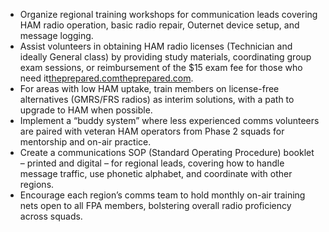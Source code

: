 - Organize regional training workshops for communication leads covering HAM radio operation, basic radio repair, Outernet device setup, and message logging.  
- Assist volunteers in obtaining HAM radio licenses (Technician and ideally General class) by providing study materials, coordinating group exam sessions, or reimbursement of the $15 exam fee for those who need it[theprepared.com](https://theprepared.com/survival-skills/guides/beginners-guide-amateur-ham-radio-preppers/#:~:text=depend%20on%20the%20electrical%20and,data%20grid)[theprepared.com](https://theprepared.com/survival-skills/guides/beginners-guide-amateur-ham-radio-preppers/#:~:text=strikes%20when%20someone%20in%20your,a%20medical%20emergency%20while%20camping).  
- For areas with low HAM uptake, train members on license-free alternatives (GMRS/FRS radios) as interim solutions, with a path to upgrade to HAM when possible.  
- Implement a “buddy system” where less experienced comms volunteers are paired with veteran HAM operators from Phase 2 squads for mentorship and on-air practice.  
- Create a communications SOP (Standard Operating Procedure) booklet – printed and digital – for regional leads, covering how to handle message traffic, use phonetic alphabet, and coordinate with other regions.  
- Encourage each region’s comms team to hold monthly on-air training nets open to all FPA members, bolstering overall radio proficiency across squads.